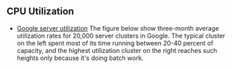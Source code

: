 CPU Utilization
---

- [Google server utilization]()
The figure below show three-month average utilization rates for 20,000 server clusters in Google. The typical cluster on the left spent most of its time running between 20-40 percent of capacity, and the highest utilization cluster on the right reaches such heights only because it's doing batch work.
